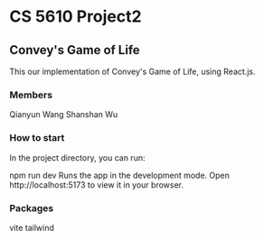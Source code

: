 # CS 5610 Project2

## Convey's Game of Life

This our implementation of Convey's Game of Life, using React.js.

### Members

Qianyun Wang
Shanshan Wu

### How to start

In the project directory, you can run:

npm run dev
Runs the app in the development mode.
Open http://localhost:5173 to view it in your browser.

### Packages

vite
tailwind
